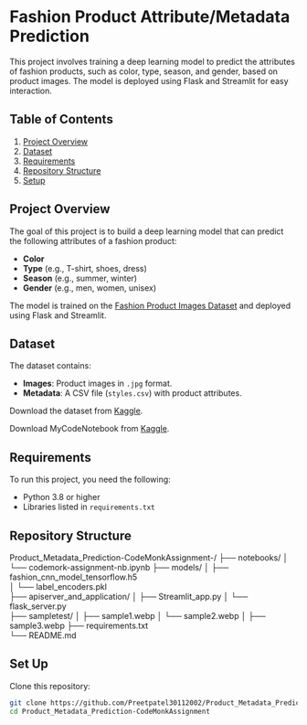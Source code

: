 # Fashion Product Attribute/Metadata Prediction

This project involves training a deep learning model to predict the attributes of fashion products, such as color, type, season, and gender, based on product images. The model is deployed using Flask and Streamlit for easy interaction.

## Table of Contents
1. [Project Overview](#project-overview)
2. [Dataset](#dataset)
3. [Requirements](#requirements)
4. [Repository Structure](#repository-structure)
5. [Setup](#setup)

## Project Overview
The goal of this project is to build a deep learning model that can predict the following attributes of a fashion product:
- **Color**
- **Type** (e.g., T-shirt, shoes, dress)
- **Season** (e.g., summer, winter)
- **Gender** (e.g., men, women, unisex)

The model is trained on the [Fashion Product Images Dataset](https://www.kaggle.com/datasets/paramaggarwal/fashion-product-images-dataset) and deployed using Flask and Streamlit.

## Dataset
The dataset contains:
- **Images**: Product images in `.jpg` format.
- **Metadata**: A CSV file (`styles.csv`) with product attributes.

Download the dataset from [Kaggle](https://www.kaggle.com/datasets/paramaggarwal/fashion-product-images-dataset).

Download MyCodeNotebook from [Kaggle](https://www.kaggle.com/code/preetpatelrk3011/codemonk-assignment-nb/edit).

## Requirements
To run this project, you need the following:
- Python 3.8 or higher
- Libraries listed in `requirements.txt`

## Repository Structure

Product_Metadata_Prediction-CodeMonkAssignment-/
├── notebooks/
│   └── codemork-assignment-nb.ipynb 
├── models/
│   ├── fashion_cnn_model_tensorflow.h5  
│   └── label_encoders.pkl  
├── apiserver_and_application/
│   ├── Streamlit_app.py 
│   └── flask_server.py  
├── sampletest/
│   ├── sample1.webp
│   └── sample2.webp
│   ├── sample3.webp
├── requirements.txt            
└── README.md   

## Set Up
Clone this repository:
```bash
git clone https://github.com/Preetpatel30112002/Product_Metadata_Prediction-CodeMonkAssignment-.git
cd Product_Metadata_Prediction-CodeMonkAssignment


